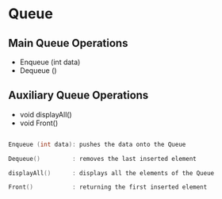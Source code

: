 # Queue 

## Main Queue Operations

* Enqueue (int data)
* Dequeue ()

## Auxiliary Queue Operations

* void displayAll()
* void Front()

``` cpp

Enqueue (int data): pushes the data onto the Queue

Dequeue()         : removes the last inserted element

displayAll()      : displays all the elements of the Queue

Front()           : returning the first inserted element

```
